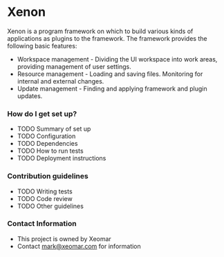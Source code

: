 # Xenon #

Xenon is a program framework on which to build various kinds of 
applications as plugins to the framework. The framework provides
the following basic features:

* Workspace management - Dividing the UI workspace into work areas, 
  providing management of user settings.
* Resource management - Loading and saving files. Monitoring for internal 
  and external changes.
* Update management - Finding and applying framework and plugin updates.

### How do I get set up? ###

* TODO Summary of set up
* TODO Configuration
* TODO Dependencies
* TODO How to run tests
* TODO Deployment instructions

### Contribution guidelines ###

* TODO Writing tests
* TODO Code review
* TODO Other guidelines

### Contact Information ###

* This project is owned by Xeomar
* Contact mark@xeomar.com for information
